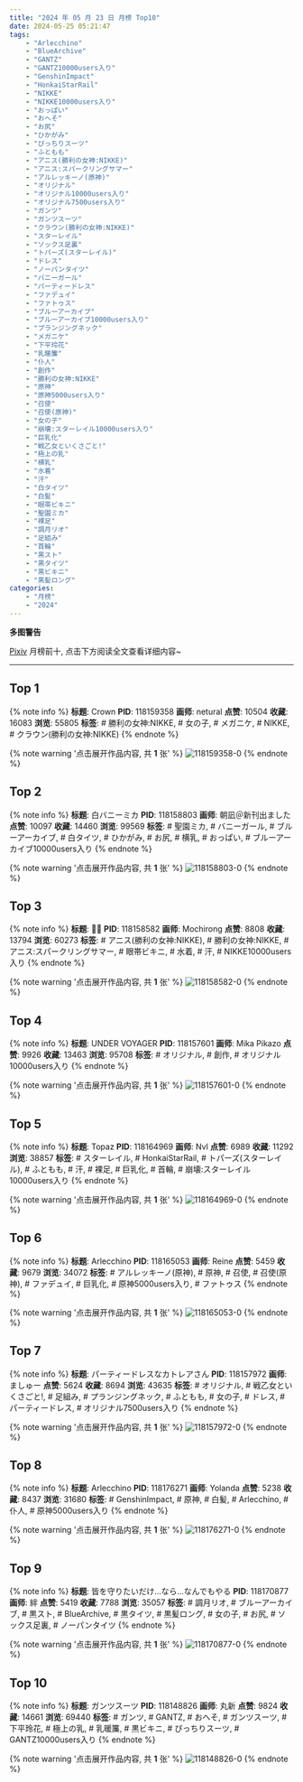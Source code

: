 ```yaml
---
title: "2024 年 05 月 23 日 月榜 Top10"
date: 2024-05-25 05:21:47
tags:
    - "Arlecchino"
    - "BlueArchive"
    - "GANTZ"
    - "GANTZ10000users入り"
    - "GenshinImpact"
    - "HonkaiStarRail"
    - "NIKKE"
    - "NIKKE10000users入り"
    - "おっぱい"
    - "おへそ"
    - "お尻"
    - "ひかがみ"
    - "ぴっちりスーツ"
    - "ふともも"
    - "アニス(勝利の女神:NIKKE)"
    - "アニス:スパークリングサマー"
    - "アルレッキーノ(原神)"
    - "オリジナル"
    - "オリジナル10000users入り"
    - "オリジナル7500users入り"
    - "ガンツ"
    - "ガンツスーツ"
    - "クラウン(勝利の女神:NIKKE)"
    - "スターレイル"
    - "ソックス足裏"
    - "トパーズ(スターレイル)"
    - "ドレス"
    - "ノーパンタイツ"
    - "バニーガール"
    - "パーティードレス"
    - "ファデュイ"
    - "ファトゥス"
    - "ブルーアーカイブ"
    - "ブルーアーカイブ10000users入り"
    - "プランジングネック"
    - "メガニケ"
    - "下平玲花"
    - "乳暖簾"
    - "仆人"
    - "創作"
    - "勝利の女神:NIKKE"
    - "原神"
    - "原神5000users入り"
    - "召使"
    - "召使(原神)"
    - "女の子"
    - "崩壊:スターレイル10000users入り"
    - "巨乳化"
    - "戦乙女といくさごと!"
    - "極上の乳"
    - "横乳"
    - "水着"
    - "汗"
    - "白タイツ"
    - "白髪"
    - "眼帯ビキニ"
    - "聖園ミカ"
    - "裸足"
    - "調月リオ"
    - "足組み"
    - "首輪"
    - "黒スト"
    - "黒タイツ"
    - "黒ビキニ"
    - "黒髪ロング"
categories:
    - "月榜"
    - "2024"
---
```


<i class="fa fa-triangle-exclamation"></i>**多图警告**<i class="fa fa-triangle-exclamation"></i>

[Pixiv](https://www.pixiv.net/) 月榜前十, 点击下方阅读全文查看详细内容~

<!-- more -->

---

## Top 1

{% note info %}
**标题**: Crown
**PID**: 118159358 **画师**: netural
**点赞**: 10504 **收藏**: 16083 **浏览**: 55805
**标签**: # 勝利の女神:NIKKE, # 女の子, # メガニケ, # NIKKE, # クラウン(勝利の女神:NIKKE)
{% endnote %}

{% note warning '点击展开作品内容, 共 **1** 张' %}
![118159358-0](https://i.pixiv.re/img-original/img/2024/04/26/00/54/35/118159358_p0.jpg)
{% endnote %}

## Top 2

{% note info %}
**标题**: 白バニーミカ
**PID**: 118158803 **画师**: 朝凪＠新刊出ました
**点赞**: 10097 **收藏**: 14460 **浏览**: 99569
**标签**: # 聖園ミカ, # バニーガール, # ブルーアーカイブ, # 白タイツ, # ひかがみ, # お尻, # 横乳, # おっぱい, # ブルーアーカイブ10000users入り
{% endnote %}

{% note warning '点击展开作品内容, 共 **1** 张' %}
![118158803-0](https://i.pixiv.re/img-original/img/2024/04/26/00/32/17/118158803_p0.jpg)
{% endnote %}

## Top 3

{% note info %}
**标题**: 💛🤍
**PID**: 118158582 **画师**: Mochirong
**点赞**: 8808 **收藏**: 13794 **浏览**: 60273
**标签**: # アニス(勝利の女神:NIKKE), # 勝利の女神:NIKKE, # アニス:スパークリングサマー, # 眼帯ビキニ, # 水着, # 汗, # NIKKE10000users入り
{% endnote %}

{% note warning '点击展开作品内容, 共 **1** 张' %}
![118158582-0](https://i.pixiv.re/img-original/img/2024/04/26/00/25/44/118158582_p0.jpg)
{% endnote %}

## Top 4

{% note info %}
**标题**: UNDER VOYAGER
**PID**: 118157601 **画师**: Mika Pikazo
**点赞**: 9926 **收藏**: 13463 **浏览**: 95708
**标签**: # オリジナル, # 創作, # オリジナル10000users入り
{% endnote %}

{% note warning '点击展开作品内容, 共 **1** 张' %}
![118157601-0](https://i.pixiv.re/img-original/img/2024/04/26/00/00/27/118157601_p0.png)
{% endnote %}

## Top 5

{% note info %}
**标题**: Topaz
**PID**: 118164969 **画师**: Nvl
**点赞**: 6989 **收藏**: 11292 **浏览**: 38857
**标签**: # スターレイル, # HonkaiStarRail, # トパーズ(スターレイル), # ふともも, # 汗, # 裸足, # 巨乳化, # 首輪, # 崩壊:スターレイル10000users入り
{% endnote %}

{% note warning '点击展开作品内容, 共 **1** 张' %}
![118164969-0](https://i.pixiv.re/img-original/img/2024/04/26/08/23/28/118164969_p0.png)
{% endnote %}

## Top 6

{% note info %}
**标题**: Arlecchino
**PID**: 118165053 **画师**: Reine
**点赞**: 5459 **收藏**: 9679 **浏览**: 34072
**标签**: # アルレッキーノ(原神), # 原神, # 召使, # 召使(原神), # ファデュイ, # 巨乳化, # 原神5000users入り, # ファトゥス
{% endnote %}

{% note warning '点击展开作品内容, 共 **1** 张' %}
![118165053-0](https://i.pixiv.re/img-original/img/2024/04/26/08/30/03/118165053_p0.jpg)
{% endnote %}

## Top 7

{% note info %}
**标题**: パーティードレスなカトレアさん
**PID**: 118157972 **画师**: ましゅー
**点赞**: 5624 **收藏**: 8694 **浏览**: 43635
**标签**: # オリジナル, # 戦乙女といくさごと!, # 足組み, # プランジングネック, # ふともも, # 女の子, # ドレス, # パーティードレス, # オリジナル7500users入り
{% endnote %}

{% note warning '点击展开作品内容, 共 **1** 张' %}
![118157972-0](https://i.pixiv.re/img-original/img/2024/04/26/00/06/18/118157972_p0.jpg)
{% endnote %}

## Top 8

{% note info %}
**标题**: Arlecchino
**PID**: 118176271 **画师**: Yolanda
**点赞**: 5238 **收藏**: 8437 **浏览**: 31680
**标签**: # GenshinImpact, # 原神, # 白髪, # Arlecchino, # 仆人, # 原神5000users入り
{% endnote %}

{% note warning '点击展开作品内容, 共 **1** 张' %}
![118176271-0](https://i.pixiv.re/img-original/img/2024/04/26/19/43/49/118176271_p0.jpg)
{% endnote %}

## Top 9

{% note info %}
**标题**: 皆を守りたいだけ…なら…なんでもやる
**PID**: 118170877 **画师**: 絆
**点赞**: 5419 **收藏**: 7788 **浏览**: 35057
**标签**: # 調月リオ, # ブルーアーカイブ, # 黒スト, # BlueArchive, # 黒タイツ, # 黒髪ロング, # 女の子, # お尻, # ソックス足裏, # ノーパンタイツ
{% endnote %}

{% note warning '点击展开作品内容, 共 **1** 张' %}
![118170877-0](https://i.pixiv.re/img-original/img/2024/04/26/15/37/49/118170877_p0.jpg)
{% endnote %}

## Top 10

{% note info %}
**标题**: ガンツスーツ
**PID**: 118148826 **画师**: 丸新
**点赞**: 9824 **收藏**: 14661 **浏览**: 69440
**标签**: # ガンツ, # GANTZ, # おへそ, # ガンツスーツ, # 下平玲花, # 極上の乳, # 乳暖簾, # 黒ビキニ, # ぴっちりスーツ, # GANTZ10000users入り
{% endnote %}

{% note warning '点击展开作品内容, 共 **1** 张' %}
![118148826-0](https://i.pixiv.re/img-original/img/2024/04/25/19/00/29/118148826_p0.jpg)
{% endnote %}
